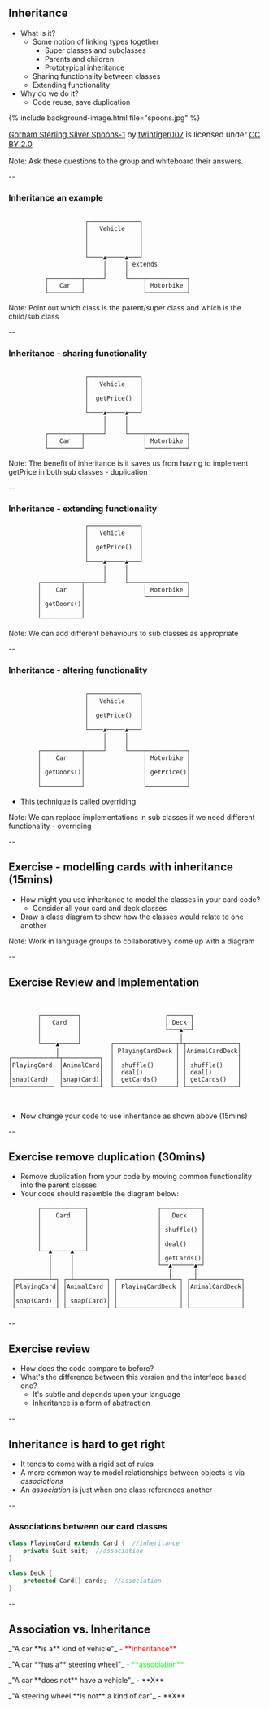 ## Inheritance

+ What is it?
    + Some notion of linking types together
        + Super classes and subclasses
        + Parents and children
        + Prototypical inheritance
    + Sharing functionality between classes
    + Extending functionality
+ Why do we do it?
    + Code reuse, save duplication

{% include background-image.html file="spoons.jpg" %}
<p style="float:bottom;font-size:15px">
<a href="https://flic.kr/p/qjSADb">Gorham Sterling Silver Spoons-1</a>
by <a href="https://www.flickr.com/photos/twintiger/">twintiger007</a> is licensed under 
<a href="https://creativecommons.org/licenses/by/2.0/">CC BY 2.0</a>
</p>

Note:
Ask these questions to the group and whiteboard their answers.  

--

### Inheritance an example
```text

                     ┌──────────────┐
                     │   Vehicle    │
                     │              │
                     │              │
                     │              │
                     └────▲─────▲───┘
                          │     │ extends
                          │     │
          ┌─────────┬─────┘     └────┬───────────┐
          │   Car   │                │ Motorbike │
          └─────────┘                └───────────┘

```

Note:
Point out which class is the parent/super class and which is the child/sub class


--


### Inheritance - sharing functionality
```text

                     ┌──────────────┐
                     │   Vehicle    │
                     │              │
                     │  getPrice()  │
                     │              │
                     └────▲─────▲───┘
                          │     │ 
                          │     │
          ┌─────────┬─────┘     └────┬───────────┐
          │   Car   │                │ Motorbike │
          └─────────┘                └───────────┘

```
Note:
The benefit of inheritance is it saves us from having to implement getPrice in both sub classes - duplication


--

### Inheritance - extending functionality
```text
                     ┌──────────────┐
                     │   Vehicle    │
                     │              │
                     │  getPrice()  │
                     │              │
                     └────▲─────▲───┘
                          │     │
                          │     │
        ┌───────────┬─────┘     └────┬───────────┐
        │    Car    │                │ Motorbike │
        │           │                └───────────┘
        │ getDoors()│
        │           │
        └───────────┘

```

Note:
We can add different behaviours to sub classes as appropriate

--

### Inheritance - altering functionality

```text
 
                     ┌──────────────┐
                     │   Vehicle    │
                     │              │
                     │  getPrice()  │
                     │              │
                     └────▲─────▲───┘
                          │     │
                          │     │
        ┌───────────┬─────┘     └────┬───────────┐
        │    Car    │                │ Motorbike │
        │           │                │           │
        │ getDoors()│                │ getPrice()│
        │           │                │           │
        └───────────┘                └───────────┘
```
+ This technique is called overriding

Note:
We can replace implementations in sub classes if we need different functionality - overriding

--

## Exercise - modelling cards with inheritance (15mins)

* How might you use inheritance to model the classes in your card code?
  * Consider all your card and deck classes
* Draw a class diagram to show how the classes would relate to one another

Note:
Work in language groups to collaboratively come up with a diagram

--

## Exercise Review and Implementation

```text


        ┌──────────┐                       ┌──────┐
        │   Card   │                       │ Deck │
        │          │                       └───▲──┘
        │          │                           │
        └────▲─────┘        ┌─────────────────┬┴┬──────────────┐
             │              │ PlayingCardDeck │ │AnimalCardDeck│
┌───────────┬┴┬──────────┐  │                 │ │              │
│PlayingCard│ │AnimalCard│  │  shuffle()      │ │ shuffle()    │
│           │ │          │  │  deal()         │ │ deal()       │
│snap(Card) │ │snap(Card)│  │  getCards()     │ │ getCards()   │
└───────────┘ └──────────┘  └─────────────────┘ └──────────────┘



```
+ Now change your code to use inheritance as shown above (15mins)

--

## Exercise remove duplication (30mins)

* Remove duplication from your code by moving common functionality into the parent classes
* Your code should resemble the diagram below:

```text
        ┌────────────┐                   ┌───────────┐
        │    Card    │                   │   Deck    │
        │            │                   │           │
        │            │                   │ shuffle() │
        │            │                   │           │
        │            │                   │ deal()    │
        └──▲─────▲───┘                   │           │
           │     │                       │ getCards()│
           │     │                       └──▲──────▲─┘
           │     │                          │      │
 ┌─────────┴─┐ ┌─┴─────────┐ ┌──────────────┴──┐ ┌─┴────────────┐
 │PlayingCard│ │AnimalCard │ │ PlayingCardDeck │ │AnimalCardDeck│
 │           │ │           │ │                 │ │              │
 │snap(Card) │ │ snap(Card)│ │                 │ │              │
 └───────────┘ └───────────┘ └─────────────────┘ └──────────────┘
```

--

## Exercise review

+ How does the code compare to before?
+ What's the difference between this version and the interface based one?
  + It's subtle and depends upon your language
  + Inheritance is a form of abstraction 

--

## Inheritance is hard to get right

+ It tends to come with a rigid set of rules
+ A more common way to model relationships between objects is via _associations_
+ An _association_ is just when one class references another

--

### Associations between our card classes

```java
class PlayingCard extends Card {  //inheritance
    private Suit suit;  //association
}

class Deck {
    protected Card[] cards;  //association
}
```

--

## Association vs. Inheritance

<div align="left">
<p>
_"A car
<span class="fragment highlight-red" data-fragment-index="1">**is a**</span>
kind of vehicle"_
<span class="fragment fade-in" data-fragment-index="2" style="color:red"> - **inheritance**</span>
</p>

<p>
<span class="fragment" data-fragment-index="3">
_"A car
<span class="fragment highlight-green" data-fragment-index="4">**has a**</span>
steering wheel"_
<span class="fragment fade-in" data-fragment-index="5" style="color:lime"> - **association**</span>
</span>
</p>

<p class="fragment">
_"A car **does not** have a vehicle"_ - **X**
</p>
<p class="fragment">
_"A steering wheel **is not** a kind of car"_ - **X**
</p>
</div>





